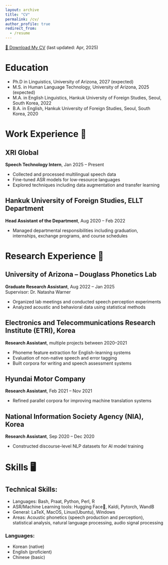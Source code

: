 ```yaml
---
layout: archive
title: "CV"
permalink: /cv/
author_profile: true
redirect_from:
  - /resume
---
```


[📄 Download My CV](../files/MKW_CV.pdf/) (last updated: Apr, 2025)

Education
======
* Ph.D in Linguistics, University of Arizona, 2027 (expected)
* M.S. in Human Language Technology, University of Arizona, 2025 (expected)
* M.A. in English Linguistics, Hankuk University of Foreign Studies, Seoul, South Korea, 2022
* B.A. in English, Hankuk University of Foreign Studies, Seoul, South Korea, 2020

<!-- # Teaching Experience 📚

### **University of Arizona, Department of Linguistics**
**Graduate Teaching Associate**  
**LING 150A – Language in the World**, Spring 2025  
- Graded assignments and discussion posts  
- Provided constructive feedback and held weekly office hours

**Instructor**  
**LING 201 – Introduction to Linguistics**, Summer 2024  
- Designed and organized course materials and lectures  
- Delivered weekly recordings and evaluated student performance

### **Hankuk University of Foreign Studies, ELLT Department**
**Teaching Assistant**  
- *Computational Linguistics with Python*, Spring 2021  
- *Language Data Analysis with R*, Fall 2021  
  - Assisted students with hands-on projects and coursework

   
### **Hankuk Academy of Foreign Studies Camp**, Dec 2018 - Feb 2019  
- Taught English writing and speaking to 6th graders  
- Designed curriculum and coached students for debate competitions -->


# Work Experience 💼

## XRI Global
**Speech Technology Intern**, Jan 2025 – Present  
- Collected and processed multilingual speech data  
- Fine-tuned ASR models for low-resource languages  
- Explored techniques including data augmentation and transfer learning

## Hankuk University of Foreign Studies, ELLT Department
**Head Assistant of the Department**, Aug 2020 – Feb 2022  
- Managed departmental responsibilities including graduation, internships, exchange programs, and course schedules


# Research Experience 🔬

## University of Arizona – Douglass Phonetics Lab
**Graduate Research Assistant**, Aug 2022 – Jan 2025  
Supervisor: Dr. Natasha Warner  
- Organized lab meetings and conducted speech perception experiments  
- Analyzed acoustic and behavioral data using statistical methods

## Electronics and Telecommunications Research Institute (ETRI), Korea
**Research Assistant**, multiple projects between 2020–2021  
- Phoneme feature extraction for English-learning systems  
- Evaluation of non-native speech and error tagging  
- Built corpora for writing and speech assessment systems  

## Hyundai Motor Company
**Research Assistant**, Feb 2021 – Nov 2021  
- Refined parallel corpora for improving machine translation systems  

## National Information Society Agency (NIA), Korea
**Research Assistant**, Sep 2020 – Dec 2020  
- Constructed discourse-level NLP datasets for AI model training

# Skills 🖥️
## Technical Skills:
  * Languages: Bash, Praat, Python, Perl, R
  * ASR/Machine Learning tools: Hugging Face🤗, Kaldi, Pytorch, WandB
  * General: LaTeX, MacOS, Linux(Ubuntu), Windows
  * Areas: Acoustic phonetics (speech production and perception), statistical analysis, natural language processing, audio signal processing

### Languages:
  * Korean (native)
  * English (proficient)
  * Chinese (basic)
